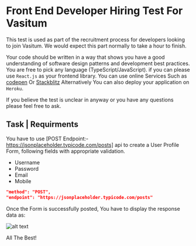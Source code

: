 # Front End Developer Hiring Test For Vasitum
This test is used as part of the recruitment process for developers looking to join Vasitum. We would expect this part normally to take a hour to finish.

Your code should be written in a way that shows you have a good understanding of software design patterns and development best practices. You are free to pick any language (TypeScript/JavaScript). if you can please use `React.js` as your frontend library. You can use online Services Such as [codepen](https://codepen.io/) Or [Stackblitz](https://stackblitz.com/) Alternatively You can also deploy your application on `Heroku`.

If you believe the test is unclear in anyway or you have any questions please feel free to ask.

## Task | Requirments
You have to use [POST	Endpoint:- https://jsonplaceholder.typicode.com/posts] api to create a User Profile Form, following fields with appropriate validation.
- Username
- Password
- Email
- Mobile

```json
"method": "POST",
"endpoint": "https://jsonplaceholder.typicode.com/posts"
```

Once the Form is successfully posted, You have to display the response data as:

![alt text](https://lh3.googleusercontent.com/-fbnUu9Uac7c/WxeF9oSj_eI/AAAAAAAAAJI/aUXvZt0o8CwIqSyIjQ3J1SEQGaxEBXKzwCK8BGAs/s512/user.png)

All The Best!

